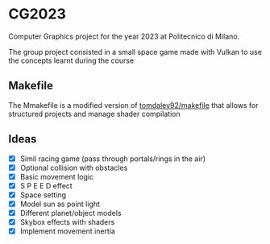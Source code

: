 # CG2023
Computer Graphics project for the year 2023 at Politecnico di Milano.

The group project consisted in a small space game made with Vulkan to use the concepts learnt during the course

## Makefile

The Mmakefile is a modified version of [tomdaley92/makefile](https://gist.github.com/tomdaley92/190c68e8a84038cc91a5459409e007df) that allows for structured projects and manage shader compilation

## Ideas

- [x] Simil racing game (pass through portals/rings in the air)
- [x] Optional collision with obstacles
- [x] Basic movement logic
- [x] S P E E D effect
- [x] Space setting
- [x] Model sun as point light
- [x] Different planet/object models
- [x] Skybox effects with shaders
- [x] Implement movement inertia
